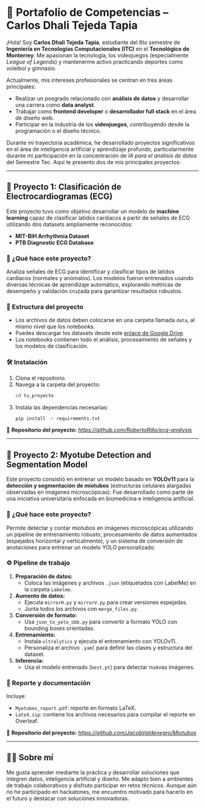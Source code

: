 # 📌 Portafolio de Competencias – Carlos Dhali Tejeda Tapia

¡Hola! Soy **Carlos Dhali Tejeda Tapia**, estudiante del 6to semestre de **Ingeniería en Tecnologías Computacionales (ITC)** en el **Tecnológico de Monterrey**. Me apasionan la tecnología, los videojuegos (especialmente *League of Legends*) y mantenerme activo practicando deportes como voleibol y gimnasio.

Actualmente, mis intereses profesionales se centran en tres áreas principales:

- Realizar un posgrado relacionado con **análisis de datos** y desarrollar una carrera como **data analyst**.
- Trabajar como **frontend developer** o **desarrollador full stack** en el área de diseño web.
- Participar en la industria de los **videojuegos**, contribuyendo desde la programación o el diseño técnico.

Durante mi trayectoria académica, he desarrollado proyectos significativos en el área de inteligencia artificial y aprendizaje profundo, particularmente durante mi participación en la concentración de *IA para el análisis de datos* del Semestre Tec. Aquí te presento dos de mis principales proyectos:

---

## 🚀 Proyecto 1: Clasificación de Electrocardiogramas (ECG)

Este proyecto tuvo como objetivo desarrollar un modelo de **machine learning** capaz de clasificar latidos cardíacos a partir de señales de ECG utilizando dos datasets ampliamente reconocidos:

- **MIT-BIH Arrhythmia Dataset**
- **PTB Diagnostic ECG Database**

### 🔎 ¿Qué hace este proyecto?
Analiza señales de ECG para identificar y clasificar tipos de latidos cardíacos (normales y anómalos). Los modelos fueron entrenados usando diversas técnicas de aprendizaje automático, explorando métricas de desempeño y validación cruzada para garantizar resultados robustos.

### 📁 Estructura del proyecto
- Los archivos de datos deben colocarse en una carpeta llamada `data`, al mismo nivel que los notebooks.
- Puedes descargar los datasets desde este [enlace de Google Drive](https://drive.google.com/drive/folders/17V6HdLUNpdGM0J1olBi-jPi2_M-YWkx3).
- Los notebooks contienen todo el análisis, procesamiento de señales y los modelos de clasificación.

### 🛠 Instalación
1. Clona el repositorio.
2. Navega a la carpeta del proyecto:
   ```bash
   cd tu_proyecto
   ```
3. Instala las dependencias necesarias:
   ```bash
   pip install -r requirements.txt
   ```

🔗 **Repositorio del proyecto:** *https://github.com/RobertoRillo/ecg-analysis*

---

## 🧠 Proyecto 2: Myotube Detection and Segmentation Model

Este proyecto consistió en entrenar un modelo basado en **YOLOv11** para la **detección y segmentación de miotubos** (estructuras celulares alargadas observadas en imágenes microscópicas). Fue desarrollado como parte de una iniciativa universitaria enfocada en biomedicina e inteligencia artificial.

### 🧬 ¿Qué hace este proyecto?
Permite detectar y contar miotubos en imágenes microscópicas utilizando un pipeline de entrenamiento robusto, procesamiento de datos aumentados (espejados horizontal y verticalmente), y un sistema de conversión de anotaciones para entrenar un modelo YOLO personalizado.

### ⚙️ Pipeline de trabajo
1. **Preparación de datos:**
   - Coloca las imágenes y archivos `.json` (etiquetados con LabelMe) en la carpeta `Labelme`.
2. **Aumento de datos:**
   - Ejecuta `mirrorH.py` y `mirrorV.py` para crear versiones espejadas.
   - Junta todos los archivos con `merge_files.py`.
3. **Conversión de formato:**
   - Usa `json_to_yolo_obb.py` para convertir a formato YOLO con bounding boxes orientadas.
4. **Entrenamiento:**
   - Instala `ultralytics` y ejecuta el entrenamiento con YOLOv11.
   - Personaliza el archivo `.yaml` para definir las clases y estructura del dataset.
5. **Inferencia:**
   - Usa el modelo entrenado (`best.pt`) para detectar nuevas imágenes.

### 📄 Reporte y documentación
Incluye:
- `Myotubes_report.pdf`: reporte en formato LaTeX.
- `LateX.zip`: contiene los archivos necesarios para compilar el reporte en Overleaf.

🔗 **Repositorio del proyecto:** *https://github.com/JacobValdenegro/Miotubos*

---

## 👨‍💻 Sobre mí

Me gusta aprender mediante la práctica y desarrollar soluciones que integren datos, inteligencia artificial y diseño. Me adapto bien a ambientes de trabajo colaborativos y disfruto participar en retos técnicos. Aunque aún no he participado en hackatones, me encuentro motivado para hacerlo en el futuro y destacar con soluciones innovadoras.
